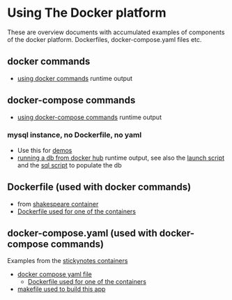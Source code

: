 # Using The Docker platform

These are overview documents with accumulated examples of components of the docker platform.
Dockerfiles, docker-compose.yaml files etc.

## docker commands
* [using docker commands](DOCKERCMDS.md)  runtime output 
## docker-compose commands
* [using docker-compose commands](DOCKERCOMPOSECMDS.md) runtime output

### mysql instance, no Dockerfile, no yaml
* Use this for [demos](MYSQLDEMO.md)
* [running a db from docker hub](MYSQL-INSTANCE.md) runtime output, see also the [launch script](standalone-mysql.sh) and the [sql script](quickdb.sql) to populate the db

## Dockerfile (used with docker commands)
* from [shakespeare container](../shakespeare-ec/Dockerfile.md)
* [Dockerfile used for one of the containers](Dockerfile-redis-shakespeare.md)

## docker-compose.yaml (used with docker-compose commands)
Examples from the [stickynotes containers](../stickynotes-jb) 

* [docker compose yaml file](docker-compose.yaml-stickynotes.md)
    * [Dockerfile used for one of the containers](Dockerfile-used-with-compose-stickynotes.md)
* [makefile used to build this app](Makefile-stickynotes.md) 
